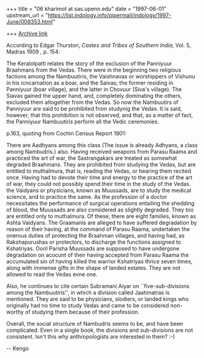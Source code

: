 +++
title = "06 kharimot at sas.upenn.edu"
date = "1997-06-01"
upstream_url = "https://list.indology.info/pipermail/indology/1997-June/008353.html"

+++
[Archive link](https://list.indology.info/pipermail/indology/1997-June/008353.html)

According to Edgar Thurston, _Castes and Tribes of Southern India_,
Vol. 5, Madras 1909 , p. 154:

  The Keralolpatti relates the story of the exclusion of the
  Panniyuur Braahmans from the Vedas.  There were in the beginning two
  religious factions among the Nambuutiris, the Vaishnavas or
  worshippers of Vishunu in his icncarnation as a boar, and the
  Saivas; the former residing in Panniyuur (boar village), and the
  latter in Chovuur (Siva's village). The Siavas gained the upper
  hand, and, completely dominating the others, excluded them
  altogether from the Vedas.  So now the Nambuutirs of Panniyuur are
  said to be prohibited from studynig the Vedas.  It is said, however,
  that this prohibition is not observed, and that, as a matter of
  fact, the Panniyuur Nambuutiris perform all the Vedic ceremonies.

p.163, quoting from Cochin Census Report 1901:

  There are Aadhyans among this class (The issue is already Adhyans, a
  class among Nambudris.) also.  Having received weapons from Parasu
  Raama and practiced the art of war, the Sastrangakars are treated as
  somewhat degraded Braahmans.  They are prohibited from studying the
  Vedas, but are entitled to muthalmura, that is, reading the Vedas,
  or hearing them recited once.  Having had to devote their time and
  energy to the practice of the art of war, they could not possibly
  spend their time in the study of the Vedas.  the Vaidyans or
  physicians, known as Muussads, are to study the medical science, and
  to practice the same.  As the profession of a doctor necessitates
  the performance of surgical operations entailing the shedding of
  blood, the Muussads are also considered as slightly degraded.  They
  too are entitled only to muthalmura.  Of these, there are eight
  families, known as Ashta Vaidyans.  The Graamanis are alleged to
  have suffered degradation by reason of their having, at the command
  of Parasu Raama, undertaken the onerous duties of protecting the
  Braahman villages, and having had, as Rakshapurushas or protectors,
  to discharge the functions assigned to Kshatriyas.  Ooril Parisha
  Muussads are supposed to have undergone degradation on acocunt of
  their having accepted from Parasu Raama the accumulated sin of
  having killed the warrior Kshatriyas thrice seven times, along with
  immense gifts in the shape of landed estates.  They are not allowed
  to read the Vedas evne one.

Also, he continues to cite certain Subramani Aiyar on
``five-sub-divisions among the Nambuutiris'', in which a division
called Jaatimatras is mentioned.  They are said to be physicians,
slodiers, or landed kings who originally had no time to study Vedas
and came to be considered non-worthy of studying them because of their
profession.

Overall, the social structure of Nambudris seems to be, and have been
complicated.  Even in a single book, the divisions and sub-divisions
are not consistent.  Isn't this why anthropologists are interested in
them? :-)

-- Kengo






